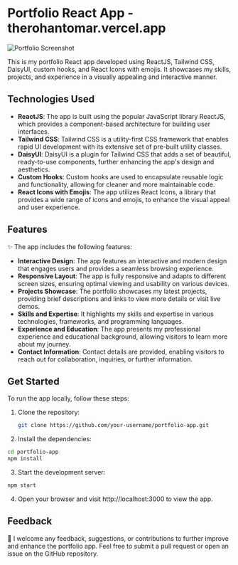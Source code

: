 # Portfolio React App - therohantomar.vercel.app

![Portfolio Screenshot]()

This is my portfolio React app developed using ReactJS, Tailwind CSS, DaisyUI, custom hooks, and React Icons with emojis. It showcases my skills, projects, and experience in a visually appealing and interactive manner.

## Technologies Used

- **ReactJS**: The app is built using the popular JavaScript library ReactJS, which provides a component-based architecture for building user interfaces.
- **Tailwind CSS**: Tailwind CSS is a utility-first CSS framework that enables rapid UI development with its extensive set of pre-built utility classes.
- **DaisyUI**: DaisyUI is a plugin for Tailwind CSS that adds a set of beautiful, ready-to-use components, further enhancing the app's design and aesthetics.
- **Custom Hooks**: Custom hooks are used to encapsulate reusable logic and functionality, allowing for cleaner and more maintainable code.
- **React Icons with Emojis**: The app utilizes React Icons, a library that provides a wide range of icons and emojis, to enhance the visual appeal and user experience.

## Features

✨ The app includes the following features:

- **Interactive Design**: The app features an interactive and modern design that engages users and provides a seamless browsing experience.
- **Responsive Layout**: The app is fully responsive and adapts to different screen sizes, ensuring optimal viewing and usability on various devices.
- **Projects Showcase**: The portfolio showcases my latest projects, providing brief descriptions and links to view more details or visit live demos.
- **Skills and Expertise**: It highlights my skills and expertise in various technologies, frameworks, and programming languages.
- **Experience and Education**: The app presents my professional experience and educational background, allowing visitors to learn more about my journey.
- **Contact Information**: Contact details are provided, enabling visitors to reach out for collaboration, inquiries, or further information.

## Get Started

To run the app locally, follow these steps:

1. Clone the repository:

   ```bash
   git clone https://github.com/your-username/portfolio-app.git
   ```

2. Install the dependencies:

```bash
cd portfolio-app
npm install
```
3. Start the development server:

```bash
npm start
```

4. Open your browser and visit http://localhost:3000 to view the app.

## Feedback

🙌 I welcome any feedback, suggestions, or contributions to further improve and enhance the portfolio app. Feel free to submit a pull request or open an issue on the GitHub repository.